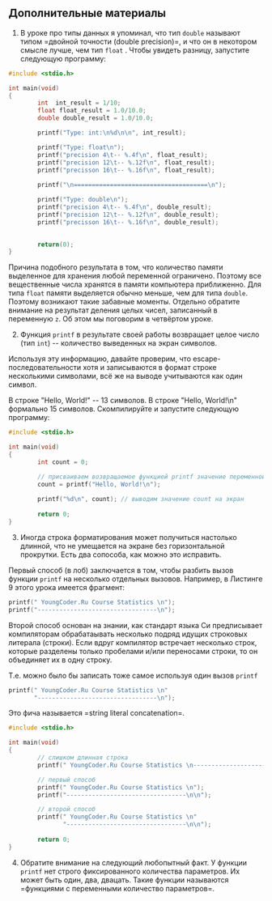 ## Дополнительные материалы

1. В уроке про типы данных я упоминал, что тип `double` называют типом =двойной точности (double precision)=, и что он в некотором смысле лучше, чем тип `float` . Чтобы увидеть разницу, запустите следующую программу:

```c
#include <stdio.h>

int main(void)
{
        int  int_result = 1/10;
        float float_result = 1.0/10.0;
        double double_result = 1.0/10.0;

        printf("Type: int:\n%d\n\n", int_result);

        printf("Type: float\n");
        printf("precision 4\t-- %.4f\n", float_result);
        printf("precision 12\t-- %.12f\n", float_result);
        printf("precisson 16\t-- %.16f\n", float_result);
        
        printf("\n=====================================\n");

        printf("Type: double\n");
        printf("precision 4\t-- %.4f\n", double_result);
        printf("precision 12\t-- %.12f\n", double_result);
        printf("precisson 16\t-- %.16f\n", double_result);
       

        return(0);
}
```

Причина подобного результата в том, что количество памяти выделенное для хранения любой переменной ограничено. Поэтому все вещественные числа хранятся в памяти компьютера приближенно. Для типа `float` памяти выделяется обычно меньше, чем для типа `double`. Поэтому возникают такие забавные моменты. Отдельно обратите внимание на результат деления целых чисел, записанный в переменную `z`. Об этом мы поговорим в четвёртом уроке.


2. Функция `printf` в результате своей работы возвращает целое число (тип `int`) -- количество выведенных на экран символов.

Используя эту информацию, давайте проверим, что escape-последовательности хотя и записываются в формат строке несколькими символами, всё же на выводе учитываются как один символ.

В строке "Hello, World!" -- 13 символов. В строке "Hello, World!\n" формально 15 символов. Скомпилируйте и запустите следующую программу:

```c
#include <stdio.h>

int main(void)
{
        int count = 0;

        // присваиваем возвращаемое функцией printf значение переменной count
        count = printf("Hello, World!\n"); 
        
        printf("%d\n", count); // выводим значение count на экран
        
        return 0;
}
```

3. Иногда строка форматирования может получиться настолько длинной, что не умещается на экране без горизонтальной прокрутки. Есть два сопособа, как можно это исправить.

Первый способ (в лоб) заключается в том, чтобы разбить вызов функции `printf` на несколько отдельных вызовов.
Например, в Листинге 9 этого урока имеется фрагмент:
```c
printf(" YoungCoder.Ru Course Statistics \n");
printf("---------------------------------\n");
```

Второй способ основан на знании, как стандарт языка Си предписывает компиляторам обрабатаывать несколько подряд идущих строковых литерала (строки). Если вдруг компилятор встречает несколько строк, которые разделены только пробелами и/или переносами строки, то он объединяет их в одну строку.

Т.е. можно было бы записать тоже самое используя один вызов `printf`

```c
printf(" YoungCoder.Ru Course Statistics \n"
       "---------------------------------\n");
```

Это фича называется =string literal concatenation=. 

```c
#include <stdio.h>

int main(void)
{       
        // слишком длинная строка
        printf(" YoungCoder.Ru Course Statistics \n---------------------------------\n\n");

        // первый способ
        printf(" YoungCoder.Ru Course Statistics \n");
        printf("---------------------------------\n\n");

        // второй способ
        printf(" YoungCoder.Ru Course Statistics \n"
               "---------------------------------\n\n");
        
        return 0;
}
```

4. Обратите внимание на следующий любопытный факт. У функции `printf` нет строго фиксированного количества параметров. Их может быть один, два, двацать. Такие функции называются =функциями с переменными количество параметров=. 